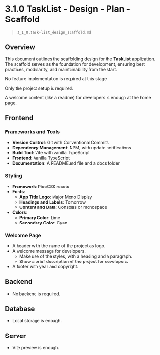 # 3.1.0 TaskList - Design - Plan - Scaffold

> `3_1_0.task-list_design_scaffold.md`

## Overview

This document outlines the scaffolding design for the **TaskList** application. The scaffold serves as the foundation for development, ensuring best practices, modularity, and maintainability from the start.

No feature implementation is required at this stage.

Only the project setup is required.

A welcome content (like a readme) for developers is enough at the home page.

## Frontend

### Frameworks and Tools
- **Version Control**: Git with Conventional Commits
- **Dependency Management**: NPM, with update notifications
- **Build Tool**: Vite with vanilla TypeScript
- **Frontend**: Vanilla TypeScript
- **Documentation**:  A README.md file and a docs folder

### Styling
- **Framework**: PicoCSS resets
- **Fonts**: 
  - **App Title Logo**: Major Mono Display
  - **Headings and Labels**: Tomorrow
  - **Content and Data**: Consolas or monospace
- **Colors**: 
  - **Primary Color**: Lime 
  - **Secondary Color**: Cyan

### Welcome Page

- A header with the name of the project as logo.
- A welcome message for developers.
  - Make use of the styles, with a heading and a paragraph.
  - Show a brief description of the project for developers.
- A footer with year and copyright.

## Backend

- No backend is required.

## Database

- Local storage is enough.

## Server

- Vite preview is enough.


